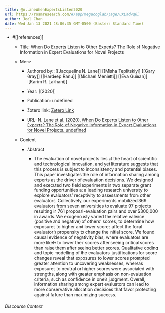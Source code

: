 ```yaml
---
title: @n.laneWhenExpertsListen2020
url: https://roamresearch.com/#/app/megacoglab/page/uXLXdwq6i
author: Joel Chan
date: Wed Jan 13 2021 18:06:35 GMT-0500 (Eastern Standard Time)
---
```


- #[[references]]

    - Title: When Do Experts Listen to Other Experts? The Role of Negative Information in Expert Evaluations for Novel Projects

    - Meta:

        - Authored by:: [[Jacqueline N. Lane]] [[Misha Teplitskiy]] [[Gary Gray]] [[Hardeep Ranu]] [[Michael Menietti]] [[Eva Guinan]] [[Karim R. Lakhani]]

        - Year: [[2020]]

        - Publication: undefined

        - Zotero link: [Zotero Link](zotero://select/items/1_VQMFD5Q4)

        - URL: [N. Lane et al. (2020). When Do Experts Listen to Other Experts? The Role of Negative Information in Expert Evaluations for Novel Projects. undefined](https://papers.ssrn.com/abstract=3656495)

    - Content

        - Abstract

            - The evaluation of novel projects lies at the heart of scientific and technological innovation, and yet literature suggests that this process is subject to inconsistency and potential biases. This paper investigates the role of information sharing among experts as the driver of evaluation decisions. We designed and executed two field experiments in two separate grant funding opportunities at a leading research university to explore evaluators’ receptivity to assessments from other evaluators. Collectively, our experiments mobilized 369 evaluators from seven universities to evaluate 97 projects resulting in 761 proposal-evaluation pairs and over $300,000 in awards. We exogenously varied the relative valence (positive and negative) of others’ scores, to determine how exposures to higher and lower scores affect the focal evaluator’s propensity to change the initial score. We found causal evidence of negativity bias, where evaluators are more likely to lower their scores after seeing critical scores than raise them after seeing better scores. Qualitative coding and topic modelling of the evaluators’ justifications for score changes reveal that exposures to lower scores prompted greater attention to uncovering weaknesses, whereas exposures to neutral or higher scores were associated with strengths, along with greater emphasis on non-evaluation criteria, such as confidence in one’s judgment. Overall, information sharing among expert evaluators can lead to more conservative allocation decisions that favor protecting against failure than maximizing success.

###### Discourse Context



